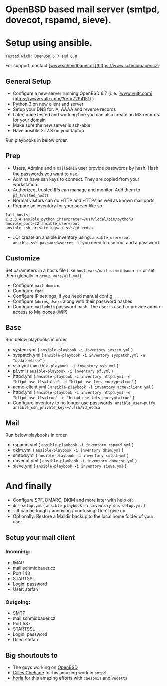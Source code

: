 # OpenBSD based mail server (smtpd, dovecot, rspamd, sieve).
# Setup using ansible.

`Tested with: OpenBSD 6.7 and 6.8`

For support, contact [www.schmidbauer.cz](https://www.schmidbauer.cz)

## General Setup
* Configure a new server running OpenBSD 6.7 (i. e. [www.vultr.com](https://www.vultr.com/?ref=7294151) )
* Python 3 on new client and server
* Setup your DNS for: A, AAAA and reverse records
* Later, once tested and working fine you can also create an MX records for your domain
* Make sure the new server is ssh-able
* Have ansible >=2.8 on your laptop

Run playbooks in below order.

## Prep
* Users, Admins and a `mailadmin` user provide passwords by hash. Hash the passwords you want to use.
* Admins have ssh keys to connect. They are copied from your workstation.
* Authorized, trusted IPs can manage and monitor. Add them to `pf_trusted_hosts`
* Normal visitors can do HTTP and HTTPs as well as known mail ports
* Prepare an inventory for your server like so
```
[all_hosts]
1.2.3.4 ansible_python_interpreter=/usr/local/bin/python3 ansible_port=22 ansible_user=root ansible_ssh_private_key=~/.ssh/id_ecdsa
```
* ..Or create an ansible inventory using: `ansible_user=root ansible_ssh_password=secret`  .. if you need to use root and a password.

## Customize
Set parameters in a hosts file (like `host_vars/mail.schmidbauer.cz` or set them globally in `group_vars/all.yml`)
* Configure `mail_domain`.
* Configure `fqdn`
* Configure IP settings, if you need manual config
* Configure `Admins`, `Users` along with their password hashes
* Configure `mailadmin` password hash. The user is used to provide admin-access to Mailboxes (WIP)

## Base
Run below playbooks in order
* system.yml ( `ansible-playbook -i inventory system.yml` )
* syspatch.yml ( `ansible-playbook -i inventory syspatch.yml -e "update=true"` )
* ssh.yml ( `ansible-playbook -i inventory ssh.yml` )
* pf.yml ( `ansible-playbook -i inventory pf.yml` )
* httpd.yml ( `ansible-playbook -i inventory httpd.yml -e "httpd_use_tls=false" -e "httpd_use_lets_encrypt=true"` )
* acme-client.yml ( `ansible-playbook -i inventory acme-client.yml` )
* httpd.yml ( `ansible-playbook -i inventory httpd.yml -e "httpd_use_tls=true" -e "httpd_use_lets_encrypt=true"` )
* Configure inventory to no longer use passwords: `ansible_user=puffy ansible_ssh_private_key=~/.ssh/id_ecdsa`

## Mail
Run below playbooks in order
* rspamd.yml ( `ansible-playbook -i inventory rspamd.yml` )
* dkim.yml ( `ansible-playbook -i inventory dkim.yml` )
* smtpd.yml ( `ansible-playbook -i inventory smtpd.yml` )
* dovecot.yml ( `ansible-playbook -i inventory dovecot.yml` )
* sieve.yml ( `ansible-playbook -i inventory sieve.yml` )

# And finally
* Configure SPF, DMARC, DKIM and more later with help of:
* `dns-setup.yml` ( `ansible-playbook -i inventory dns-setup.yml` )
* ..  It can be tough / annoying / confusing. Don't give up.
* Optionally: Restore a Maildir backup to the local home folder of your user

## Setup your mail client

### Incoming:
* IMAP
* mail.schmidbauer.cz
* Port 143
* STARTSSL
* Login: password
* User: stefan

### Outgoing:
* SMTP
* mail.schmidbauer.cz
* Port 587
* STARTSSL
* Login: password
* User: stefan

## Big shoutouts to
* The guys working on [OpenBSD](https://www.openbsd.org)
* [Gilles Chehade](https://www.poolp.org) for his amazing work in `smtpd`
* [horia](https://github.com/vedetta-com) for this amazing efforts with `caesonia` and `vedetta`
